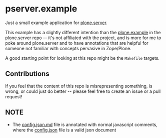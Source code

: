 # pserver.example

Just a small example application for [plone.server](https://github.com/plone/plone.server).

This example has a slightly different intention than the
[plone.example](https://github.com/plone/plone.server/tree/master/src/plone.example)
in the plone.server repo --  it's not affiliated with the project, and is more
for me to poke around plone.server and to have annotations that are helpful for
someone not familiar with concepts pervasive in Zope/Plone.

A good starting point for looking at this repo might be the `Makefile` targets.

## Contributions

If you feel that the content of this repo is misrepresenting something, is
wrong, or could just do better -- please feel free to create an issue or a
pull request!

## NOTE

  - The [config.json.md](config.json.md) file is annotated with normal javascript
    comments, where the [config.json](config.json) file is a valid json document
